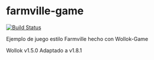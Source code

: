 # farmville-game
 
[![Build Status](https://github.com/wollok/farmvilleGame/actions/workflows/ci.yml/badge.svg)](https://github.com/wollok/farmvilleGame/actions/workflows/ci.yml)

Ejemplo de juego estilo Farmville hecho con Wollok-Game

Wollok v1.5.0 
Adaptado a v1.8.1
